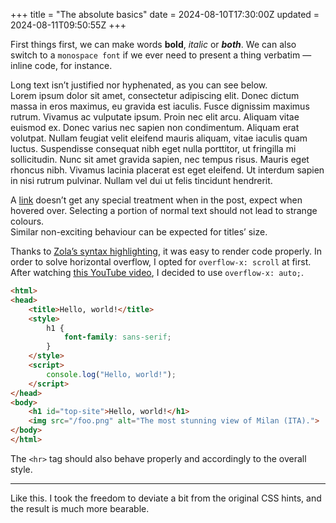+++
title = "The absolute basics"
date = 2024-08-10T17:30:00Z
updated = 2024-08-11T09:50:55Z
+++

First things first, we can make words **bold**, *italic* or ***both***.
We can also switch to a `monospace font` if we ever need to present a thing verbatim — inline code, for instance.

Long text isn’t justified nor hyphenated, as you can see below.  
Lorem ipsum dolor sit amet, consectetur adipiscing elit. Donec dictum massa in eros maximus, eu gravida est iaculis. Fusce dignissim maximus rutrum. Vivamus ac vulputate ipsum. Proin nec elit arcu. Aliquam vitae euismod ex. Donec varius nec sapien non condimentum. Aliquam erat volutpat. Nullam feugiat velit eleifend mauris aliquam, vitae iaculis quam luctus. Suspendisse consequat nibh eget nulla porttitor, ut fringilla mi sollicitudin. Nunc sit amet gravida sapien, nec tempus risus. Mauris eget rhoncus nibh. Vivamus lacinia placerat est eget eleifend. Ut interdum sapien in nisi rutrum pulvinar. Nullam vel dui ut felis tincidunt hendrerit.

A [link](#) doesn’t get any special treatment when in the post, expect when hovered over.
Selecting a portion of normal text should not lead to strange colours.  
Similar non-exciting behaviour can be expected for titles’ size.

Thanks to [Zola’s syntax highlighting](https://www.getzola.org/documentation/content/syntax-highlighting/), it was easy to render code properly.
In order to solve horizontal overflow, I opted for `overflow-x: scroll` at first.
After watching [this YouTube video](https://youtu.be/6m3ZmlgfZlA), I decided to use `overflow-x: auto;`.

```html
<html>
<head>
    <title>Hello, world!</title>
    <style>
        h1 {
            font-family: sans-serif;
        }
    </style>
    <script>
        console.log("Hello, world!");
    </script>
</head>
<body>
    <h1 id="top-site">Hello, world!</h1>
    <img src="/foo.png" alt="The most stunning view of Milan (ITA).">
</body>
</html>
```

The `<hr>` tag should also behave properly and accordingly to the overall style.

---

Like this.
I took the freedom to deviate a bit from the original CSS hints, and the result is much more bearable.
